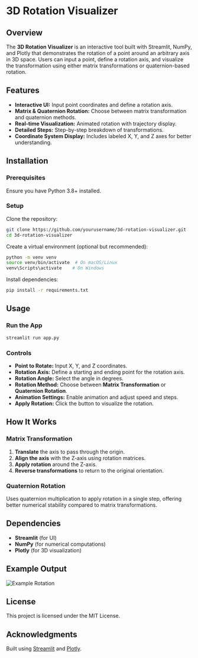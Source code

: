 # 3D Rotation Visualizer

## Overview
The **3D Rotation Visualizer** is an interactive tool built with Streamlit, NumPy, and Plotly that demonstrates the rotation of a point around an arbitrary axis in 3D space. Users can input a point, define a rotation axis, and visualize the transformation using either matrix transformations or quaternion-based rotation.

## Features
- **Interactive UI:** Input point coordinates and define a rotation axis.
- **Matrix & Quaternion Rotation:** Choose between matrix transformation and quaternion methods.
- **Real-time Visualization:** Animated rotation with trajectory display.
- **Detailed Steps:** Step-by-step breakdown of transformations.
- **Coordinate System Display:** Includes labeled X, Y, and Z axes for better understanding.

## Installation
### Prerequisites
Ensure you have Python 3.8+ installed.

### Setup
Clone the repository:
```bash
git clone https://github.com/yourusername/3d-rotation-visualizer.git
cd 3d-rotation-visualizer
```

Create a virtual environment (optional but recommended):
```bash
python -m venv venv
source venv/bin/activate  # On macOS/Linux
venv\Scripts\activate    # On Windows
```

Install dependencies:
```bash
pip install -r requirements.txt
```

## Usage
### Run the App
```bash
streamlit run app.py
```

### Controls
- **Point to Rotate:** Input X, Y, and Z coordinates.
- **Rotation Axis:** Define a starting and ending point for the rotation axis.
- **Rotation Angle:** Select the angle in degrees.
- **Rotation Method:** Choose between **Matrix Transformation** or **Quaternion Rotation**.
- **Animation Settings:** Enable animation and adjust speed and steps.
- **Apply Rotation:** Click the button to visualize the rotation.

## How It Works
### Matrix Transformation
1. **Translate** the axis to pass through the origin.
2. **Align the axis** with the Z-axis using rotation matrices.
3. **Apply rotation** around the Z-axis.
4. **Reverse transformations** to return to the original orientation.

### Quaternion Rotation
Uses quaternion multiplication to apply rotation in a single step, offering better numerical stability compared to matrix transformations.

## Dependencies
- **Streamlit** (for UI)
- **NumPy** (for numerical computations)
- **Plotly** (for 3D visualization)

## Example Output
![Example Rotation](assets/example.gif)

## License
This project is licensed under the MIT License.

## Acknowledgments
Built using [Streamlit](https://streamlit.io/) and [Plotly](https://plotly.com/).
